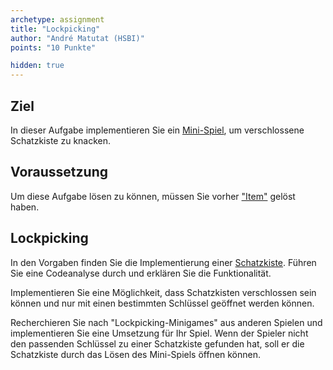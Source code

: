 ```yaml
---
archetype: assignment
title: "Lockpicking"
author: "André Matutat (HSBI)"
points: "10 Punkte"

hidden: true
---
```


## Ziel

In dieser Aufgabe implementieren Sie ein
[Mini-Spiel](https://de.wikipedia.org/wiki/Minispiel), um verschlossene Schatzkiste zu
knacken.

## Voraussetzung

Um diese Aufgabe lösen zu können, müssen Sie vorher
["Item"](taskloot-item.md) gelöst haben.

## Lockpicking

In den Vorgaben finden Sie die Implementierung einer
[Schatzkiste](https://github.com/Dungeon-CampusMinden/Dungeon/blob/master/dungeon/src/contrib/entities/MiscFactory.java).
Führen Sie eine Codeanalyse durch und erklären Sie die Funktionalität.

Implementieren Sie eine Möglichkeit, dass Schatzkisten verschlossen sein können und nur mit
einen bestimmten Schlüssel geöffnet werden können.

Recherchieren Sie nach "Lockpicking-Minigames" aus anderen Spielen und implementieren Sie
eine Umsetzung für Ihr Spiel. Wenn der Spieler nicht den passenden Schlüssel zu einer
Schatzkiste gefunden hat, soll er die Schatzkiste durch das Lösen des Mini-Spiels öffnen
können.
